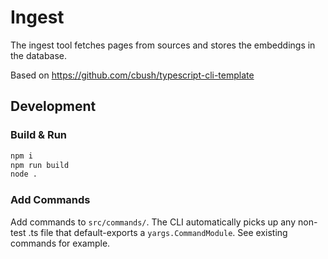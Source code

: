 # Ingest

The ingest tool fetches pages from sources and stores the embeddings in the
database.

Based on https://github.com/cbush/typescript-cli-template

## Development

### Build & Run

```sh
npm i
npm run build
node .
```

### Add Commands

Add commands to `src/commands/`. The CLI automatically picks up any non-test .ts
file that default-exports a `yargs.CommandModule`. See existing commands for
example.
